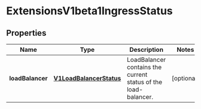 
# ExtensionsV1beta1IngressStatus

## Properties
Name | Type | Description | Notes
------------ | ------------- | ------------- | -------------
**loadBalancer** | [**V1LoadBalancerStatus**](V1LoadBalancerStatus.md) | LoadBalancer contains the current status of the load-balancer. |  [optional]



